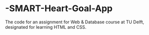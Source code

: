# -SMART-Heart-Goal-App
The code for an assignment for Web &amp; Database course at TU Delft, designated for learning HTML and CSS.
